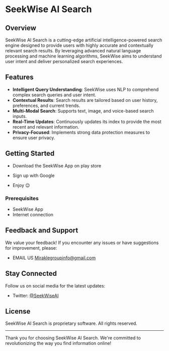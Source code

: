 # SeekWise AI Search

## Overview

SeekWise AI Search is a cutting-edge artificial intelligence-powered search engine designed to provide users with highly accurate and contextually relevant search results. By leveraging advanced natural language processing and machine learning algorithms, SeekWise aims to understand user intent and deliver personalized search experiences.

## Features

- **Intelligent Query Understanding**: SeekWise uses NLP to comprehend complex search queries and user intent.
- **Contextual Results**: Search results are tailored based on user history, preferences, and current trends.
- **Multi-Modal Search**: Supports text, image, and voice-based search inputs.
- **Real-Time Updates**: Continuously updates its index to provide the most recent and relevant information.
- **Privacy-Focused**: Implements strong data protection measures to ensure user privacy.

## Getting Started

- Download the SeekWise App on play store

- Sign up with Google

- Enjoy 😉 

### Prerequisites

- SeekWise App 
- Internet connection


## Feedback and Support

We value your feedback! If you encounter any issues or have suggestions for improvement, please:

- EMAIL US Miraklegroupinfo@gmail.com 
  
## Stay Connected

Follow us on social media for the latest updates:

- Twitter: [@SeekWiseAI](https://X.com/miraklegroup)
  
## License

SeekWise AI Search is proprietary software. All rights reserved.

---

Thank you for choosing SeekWise AI Search. We're committed to revolutionizing the way you find information online!
